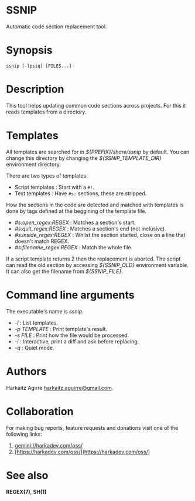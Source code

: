 # SSNIP

Automatic code section replacement tool.

# Synopsis

    ssnip [-lpsiq] [FILES...]

# Description

This tool helps updating common code sections across projects. For this it
reads templates from a directory.

# Templates

All templates are searched for in *\${PREFIX}/share/ssnip* by default. You can change
this directory by changing the *\${SSNIP_TEMPLATE_DIR}* environment directory.

There are two types of templates:

- Script templates : Start with a `#!`.
- Text templates   : Have `#s:` sections, these are stripped.

How the sections in the code are detected and matched with templates is done by tags
defined at the beggining of the template file.

- *#s:open_regex:REGEX* : Matches a section's start.
- *#s:quit_regex:REGEX* : Matches a section's end (not inclusive).
- *#s:inside_regex:REGEX* : Whilst the section started, close on a line that doesn't match REGEX.
- *#s:filename_regex:REGEX* : Match the whole file.

If a script template returns 2 then the replacement is aborted. The script can read the old section
by accessing *\${SSNIP_OLD}* environment variable. It can also get the filename from *\${SSNIP_FILE}*.

# Command line arguments

The executable's name is *ssnip*.

- *-l* : List templates.
- *-p TEMPLATE* : Print template's result.
- *-s FILE* : Print how the file would be processed.
- *-i* : Interactive, print a diff and ask before replacing.
- *-q* : Quiet mode.

# Authors

Harkaitz Agirre <harkaitz.aguirre@gmail.com>.

# Collaboration

For making bug reports, feature requests and donations visit
one of the following links:

1. [gemini://harkadev.com/oss/](gemini://harkadev.com/oss/)
2. [https://harkadev.com/oss/](https://harkadev.com/oss/)

# See also

**REGEX(7)**, **SH(1)**
